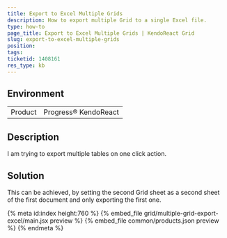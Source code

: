 ```yaml
---
title: Export to Excel Multiple Grids
description: How to export multiple Grid to a single Excel file.
type: how-to
page_title: Export to Excel Multiple Grids | KendoReact Grid
slug: export-to-excel-multiple-grids
position:
tags:
ticketid: 1408161
res_type: kb
---
```


## Environment
<table>
    <tbody>
	    <tr>
	    	<td>Product</td>
	    	<td>Progress® KendoReact</td>
	    </tr>
    </tbody>
</table>


## Description
I am trying to export multiple tables on one click action.

## Solution
This can be achieved, by setting the second Grid sheet as a second sheet of the first document and only exporting the first one.


{% meta id:index height:760 %}
{% embed_file grid/multiple-grid-export-excel/main.jsx preview %}
{% embed_file common/products.json preview %}
{% endmeta %}
